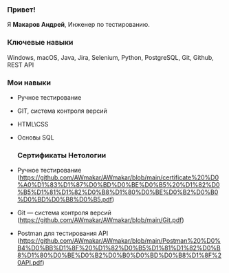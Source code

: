 ### Привет!

Я <b>Макаров Андрей</b>, Инженер по тестированию.

### Ключевые навыки

 Windows, macOS, Java, Jira, Selenium, Python, PostgreSQL, Git, Github, REST API

 ### Мои навыки

- Ручное тестирование 
- GIT, система контроля версий
- HTML\CSS 
- Основы SQL 
  
  ### Сертификаты Нетологии

- Ручное тестирование (https://github.com/AWmakar/AWmakar/blob/main/certificate%20%D0%A0%D1%83%D1%87%D0%BD%D0%BE%D0%B5%20%D1%82%D0%B5%D1%81%D1%82%D0%B8%D1%80%D0%BE%D0%B2%D0%B0%D0%BD%D0%B8%D0%B5.pdf)

- Git — система контроля версий (https://github.com/AWmakar/AWmakar/blob/main/Git.pdf)

- Postman для тестирования API (https://github.com/AWmakar/AWmakar/blob/main/Postman%20%D0%B4%D0%BB%D1%8F%20%D1%82%D0%B5%D1%81%D1%82%D0%B8%D1%80%D0%BE%D0%B2%D0%B0%D0%BD%D0%B8%D1%8F%20API.pdf)